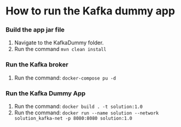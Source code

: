 # How to run the Kafka dummy app

### Build the app jar file

1. Navigate to the KafkaDummy folder.
2. Run the command `mvn clean install`

### Run the Kafka broker

1. Run the command: `docker-compose pu -d`

### Run the Kafka Dummy App

1. Run the command: `docker build . -t solution:1.0`
2. Run the command: `docker run --name solution --network solution_kafka-net -p 8080:8080 solution:1.0`


